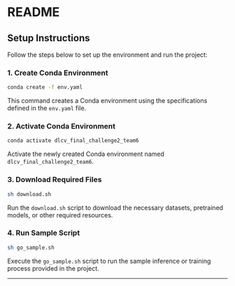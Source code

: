 # README

## Setup Instructions

Follow the steps below to set up the environment and run the project:

### 1. Create Conda Environment
```bash
conda create -f env.yaml
```
This command creates a Conda environment using the specifications defined in the `env.yaml` file.

### 2. Activate Conda Environment
```bash
conda activate dlcv_final_challenge2_team6
```
Activate the newly created Conda environment named `dlcv_final_challenge2_team6`.

### 3. Download Required Files
```bash
sh download.sh
```
Run the `download.sh` script to download the necessary datasets, pretrained models, or other required resources.

### 4. Run Sample Script
```bash
sh go_sample.sh
```
Execute the `go_sample.sh` script to run the sample inference or training process provided in the project.

---